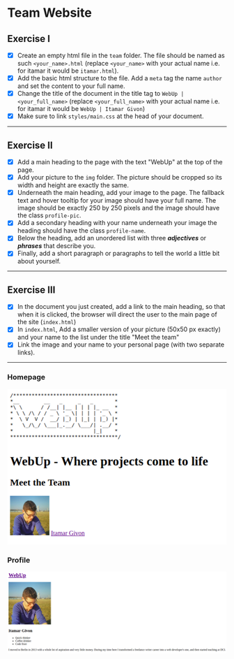 # Team Website

## Exercise I

- [x] Create an empty html file in the `team` folder. The file should be named as such `<your_name>.html` (replace `<your_name>` with your actual name i.e. for itamar it would be `itamar.html`).
- [x] Add the basic html structure to the file. Add a `meta` tag the name `author` and set the content to your full name.
- [x] Change the title of the document in the title tag to `WebUp | <your_full_name>` (replace `<your_full_name>` with your actual name i.e. for itamar it would be `WebUp | Itamar Givon`)
- [x] Make sure to link `styles/main.css` at the head of your document.

---

## Exercise II

- [x] Add a main heading to the page with the text "WebUp" at the top of the page.
- [x] Add your picture to the `img` folder. The picture should be cropped so its width and height are exactly the same.
- [x] Underneath the main heading, add your image to the page. The fallback text and hover tooltip for your image should have your full name. The image should be exactly 250 by 250 pixels and the image should have the class `profile-pic`.
- [x] Add a secondary heading with your name underneath your image the heading should have the class `profile-name`.
- [x] Below the heading, add an unordered list with three **_adjectives_** or **_phrases_** that describe you.
- [x] Finally, add a short paragraph or paragraphs to tell the world a little bit about yourself.

---

## Exercise III

- [x] In the document you just created, add a link to the main heading, so that when it is clicked, the browser will direct the user to the main page of the site (`index.html`)
- [x] In `index.html`, Add a smaller version of your picture (50x50 px exactly) and your name to the list under the title "Meet the team"
- [x] Link the image and your name to your personal page (with two separate links).

---
### Homepage
![mockup-image-homepage](/img/homepage.png)

### Profile
![mockup-image-profile](img/profile.png)
